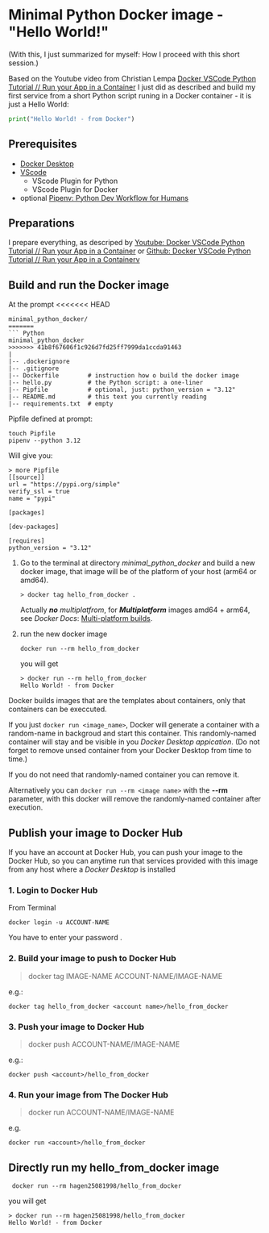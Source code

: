 # Minimal Python Docker image - "Hello World!"

(With this, I just summarized for myself: How I proceed with this short session.)

Based on the Youtube video from Christian Lempa [Docker VSCode Python Tutorial // Run your App in a Container](https://www.youtube.com/watch?v=jtBVppyfDbE&t=634s) I just did as described and build my first service from a short Python script runing in a Docker container - it is just a Hello World:

``` Python
print("Hello World! - from Docker")
```

## Prerequisites

- [Docker Desktop](https://www.docker.com/products/docker-desktop/)
- [VScode](https://code.visualstudio.com/)
  - VScode Plugin for Python
  - VScode Plugin for Docker
- optional [Pipenv: Python Dev Workflow for Humans](https://pipenv.pypa.io/en/latest/) 


## Preparations
I prepare everything, as descriped by [Youtube: Docker VSCode Python Tutorial // Run your App in a Container](https://www.youtube.com/watch?v=jtBVppyfDbE&t=634s) or [Github: Docker VSCode Python Tutorial // Run your App in a Containerv](https://github.com/christianlempa/videos/tree/main/docker-python-debugging-vscode)

## Build and run the Docker image

At the prompt
<<<<<<< HEAD
``` shell
minimal_python_docker/
=======
``` Python
minimal_python_docker
>>>>>>> 41b8f67606f1c926d7fd25ff7999da1ccda91463
|
|-- .dockerignore
|-- .gitignore
|-- Dockerfile        # instruction how o build the docker image
|-- hello.py          # the Python script: a one-liner
|-- Pipfile           # optional, just: python_version = "3.12"
|-- README.md         # this text you currently reading
|-- requirements.txt  # empty
```

Pipfile defined at prompt:

```shell
touch Pipfile
pipenv --python 3.12
```

Will give you:

```shell no-copy
> more Pipfile
[[source]]
url = "https://pypi.org/simple"
verify_ssl = true
name = "pypi"

[packages]

[dev-packages]

[requires]
python_version = "3.12" 
```


1. Go to the terminal at directory _minimal_python_docker_ and build a new docker image, that image will be of the platform of your host (arm64 or amd64).

    ``` shell
    > docker tag hello_from_docker . 
    ```
    Actually **_no_** _multiplatfrom_, for **_Multiplatform_** images amd64 + arm64, see _Docker Docs_: [Multi-platform builds](https://docs.docker.com/build/building/multi-platform/).


2. run the new docker image
    ``` shell
    docker run --rm hello_from_docker
    ``` 
    you will get 
    ``` shell
    > docker run --rm hello_from_docker
    Hello World! - from Docker
    ```

Docker builds images that are the templates about containers,  only that containers can be execcuted. 

If you just ```docker run <image_name>```, Docker will generate a container with a random-name in backgroud and start this container. This randomly-named container will stay and be visible in you _Docker Desktop appication_. (Do not forget to remove unsed container from your Docker Desktop from time to time.)

If you do not need that randomly-named container you can remove it.

Alternatively you can ```docker run --rm <image name>``` with the **--rm** parameter, with this docker will remove the randomly-named container after execution.

## Publish your image to Docker Hub

If you have an account at Docker Hub, you can push your image to the Docker Hub, so you can anytime run that services provided with this image from any host where a _Docker Desktop_ is installed

### 1. Login to Docker Hub

From Terminal

```shell
docker login -u ACCOUNT-NAME
````
You have to enter your password .

### 2. Build your image to push to Docker Hub

> docker tag IMAGE-NAME ACCOUNT-NAME/IMAGE-NAME

e.g.:
```shell
docker tag hello_from_docker <account name>/hello_from_docker
````

### 3. Push your image to Docker Hub

> docker push ACCOUNT-NAME/IMAGE-NAME

e.g.:
```shell
docker push <account>/hello_from_docker
````

### 4. Run your image from The Docker Hub

> docker run ACCOUNT-NAME/IMAGE-NAME

e.g.
```shell
docker run <account>/hello_from_docker
```

## Directly run my hello_from_docker image

```shell
 docker run --rm hagen25081998/hello_from_docker
 ```
you will get 
``` shell
> docker run --rm hagen25081998/hello_from_docker
Hello World! - from Docker
```

